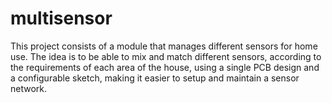 # multisensor
This project consists of a module that manages different sensors for home use. The idea is to be able to mix and match different sensors, according to the requirements of each area of the house, using a single PCB design and a configurable sketch, making it easier to setup and maintain a sensor network.
